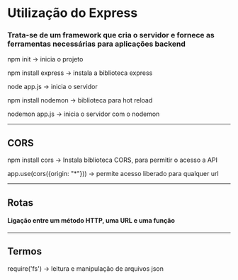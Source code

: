 # Utilização do Express

### Trata-se de um framework que cria o servidor e fornece as ferramentas necessárias para aplicações backend

npm init -> inicia o projeto

npm install express -> instala a biblioteca express

node app.js -> inicia o servidor

npm install nodemon -> biblioteca para hot reload

nodemon app.js -> inicia o servidor com o nodemon


---

## CORS

npm install cors -> Instala biblioteca CORS, para permitir o acesso a API

app.use(cors({origin: "*"})) -> permite acesso liberado para qualquer url

---

## Rotas

#### Ligação entre um método HTTP, uma URL e uma função

---

## Termos

require('fs') -> leitura e manipulação de arquivos json